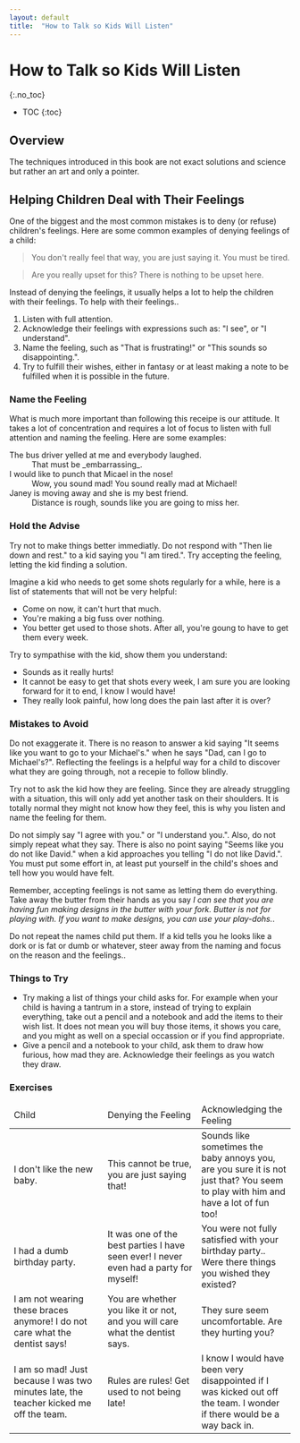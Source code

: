 ```yaml
---
layout: default
title:  "How to Talk so Kids Will Listen"
---
```


# How to Talk so Kids Will Listen
{:.no_toc}

* TOC
{:toc}

## Overview
The techniques introduced in this book are not exact solutions and science but rather an art and only a pointer. 

## Helping Children Deal with Their Feelings
One of the biggest and the most common mistakes is to deny (or refuse) children's feelings. Here are some common examples of denying feelings of a child:

> You don't really feel that way, you are just saying it. You must be tired.

> Are you really upset for this? There is nothing to be upset here.

Instead of denying the feelings, it usually helps a lot to help the children with their feelings. To help with their feelings..

1. Listen with full attention.
1. Acknowledge their feelings with expressions such as: "I see", or "I understand".
1. Name the feeling, such as "That is frustrating!" or "This sounds so disappointing.".
1. Try to fulfill their wishes, either in fantasy or at least making a note to be fulfilled when it is possible in the future.

### Name the Feeling
What is much more important than following this receipe is our attitude. It takes a lot of concentration and requires a lot of focus to listen with full attention and naming the feeling. Here are some examples:

<dl>
    <dt>The bus driver yelled at me and everybody laughed.</dt>
    <dd>That must be _embarrassing_.</dd>
    <dt>I would like to punch that Micael in the nose!</dt>
    <dd>Wow, you sound mad! You sound really mad at Michael!</dd>
    <dt>Janey is moving away and she is my best friend.</dt>
    <dd>Distance is rough, sounds like you are going to miss her.</dd>
</dl>

### Hold the Advise
Try not to make things better immediatly. Do not respond with "Then lie down and rest." to a kid saying you "I am tired.". Try accepting the feeling, letting the kid finding a solution.

Imagine a kid who needs to get some shots regularly for a while, here is a list of statements that will not be very helpful:

- Come on now, it can't hurt that much.
- You're making a big fuss over nothing.
- You better get used to those shots. After all, you're goung to have to get them every week.

Try to sympathise with the kid, show them you understand:

- Sounds as it really hurts!
- It cannot be easy to get that shots every week, I am sure you are looking forward for it to end, I know I would have!
- They really look painful, how long does the pain last after it is over? 

### Mistakes to Avoid
Do not exaggerate it. There is no reason to answer a kid saying "It seems like you want to go to your Michael's." when he says "Dad, can I go to Michael's?". Reflecting the feelings is a helpful way for a child to discover what they are going through, not a recepie to follow blindly.

Try not to ask the kid how they are feeling. Since they are already struggling with a situation, this will only add yet another task on their shoulders. It is totally normal they might not know how they feel, this is why you listen and name the feeling for them.

Do not simply say "I agree with you." or "I understand you.". Also, do not simply repeat what they say. There is also no point saying "Seems like you do not like David." when a kid approaches you telling "I do not like David.". You must put some effort in, at least put yourself in the child's shoes and tell how you would have felt.

Remember, accepting feelings is not same as letting them do everything. Take away the butter from their hands as you say _I can see that you are having fun making designs in the butter with your fork. Butter is not for playing with. If you want to make designs, you can use your play-dohs._.

Do not repeat the names child put them. If a kid tells you he looks like a dork or is fat or dumb or whatever, steer away from the naming and focus on the reason and the feelings..

### Things to Try
- Try making a list of things your child asks for. For example when your child is having a tantrum in a store, instead of trying to explain everything, take out a pencil and a notebook and add the items to their wish list. It does not mean you will buy those items, it shows you care, and you might as well on a special occassion or if you find appropriate.
- Give a pencil and a notebook to your child, ask them to draw how furious, how mad they are. Acknowledge their feelings as you watch they draw.


### Exercises
<table>
    <thead>
        <tr>
            <td style="width: 33%">Child</td>
            <td style="width: 33%">Denying the Feeling</td>
            <td style="width: 33%">Acknowledging the Feeling</td>
        </tr>
    </thead>
    <tbody>
        <tr>
            <td>I don't like the new baby.</td>
            <td>This cannot be true, you are just saying that!</td>
            <td>Sounds like sometimes the baby annoys you, are you sure it is not just that? You seem to play with him and have a lot of fun too!</td>
        </tr>
        <tr>
            <td>I had a dumb birthday party.</td>
            <td>It was one of the best parties I have seen ever! I never even had a party for myself!</td> 
            <td>You were not fully satisfied with your birthday party.. Were there things you wished they existed?</td>
        </tr>
        <tr>
            <td>I am not wearing these braces anymore! I do not care what the dentist says!</td>
            <td>You are whether you like it or not, and you will care what the dentist says.</td>
            <td>They sure seem uncomfortable. Are they hurting you?</td>
        </tr>
        <tr>
            <td>I am so mad! Just because I was two minutes late, the teacher kicked me off the team.</td>
            <td>Rules are rules! Get used to not being late!</td>
            <td>I know I would have been very disappointed if I was kicked out off the team. I wonder if there would be a way back in.</td>
        </tr>
    </tbody>
</table>